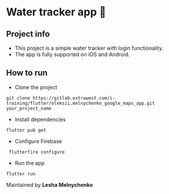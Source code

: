 # Water tracker app 🚰

## Project info
- This project is a simple water tracker with login functionality.
- The app is fully supported on iOS and Android.

## How to run
- Clone the project
```shell
git clone https://gitlab.extrawest.com/i-training/flutter/oleksii.melnychenko_google_maps_app.git your_project_name
```
- Install dependencies
```shell
flutter pub get
```
- Configure Firebase
```shell
 flutterfire configure
```
- Run the app
```shell
flutter run
```

Maintained by **Lesha Melnychenko**